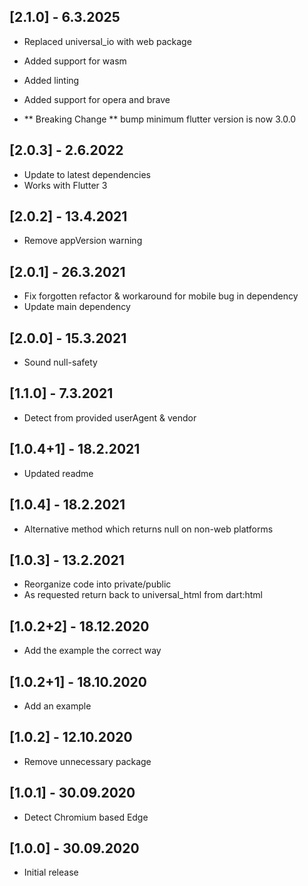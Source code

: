 ## [2.1.0] - 6.3.2025

- Replaced universal_io with web package
- Added support for wasm
- Added linting
- Added support for opera and brave

- ** Breaking Change **
  bump minimum flutter version is now 3.0.0

## [2.0.3] - 2.6.2022

- Update to latest dependencies
- Works with Flutter 3

## [2.0.2] - 13.4.2021

- Remove appVersion warning

## [2.0.1] - 26.3.2021

- Fix forgotten refactor & workaround for mobile bug in dependency
- Update main dependency

## [2.0.0] - 15.3.2021

- Sound null-safety

## [1.1.0] - 7.3.2021

- Detect from provided userAgent & vendor

## [1.0.4+1] - 18.2.2021

- Updated readme

## [1.0.4] - 18.2.2021

- Alternative method which returns null on non-web platforms

## [1.0.3] - 13.2.2021

- Reorganize code into private/public
- As requested return back to universal_html from dart:html

## [1.0.2+2] - 18.12.2020

- Add the example the correct way

## [1.0.2+1] - 18.10.2020

- Add an example

## [1.0.2] - 12.10.2020

- Remove unnecessary package

## [1.0.1] - 30.09.2020

- Detect Chromium based Edge

## [1.0.0] - 30.09.2020

- Initial release

